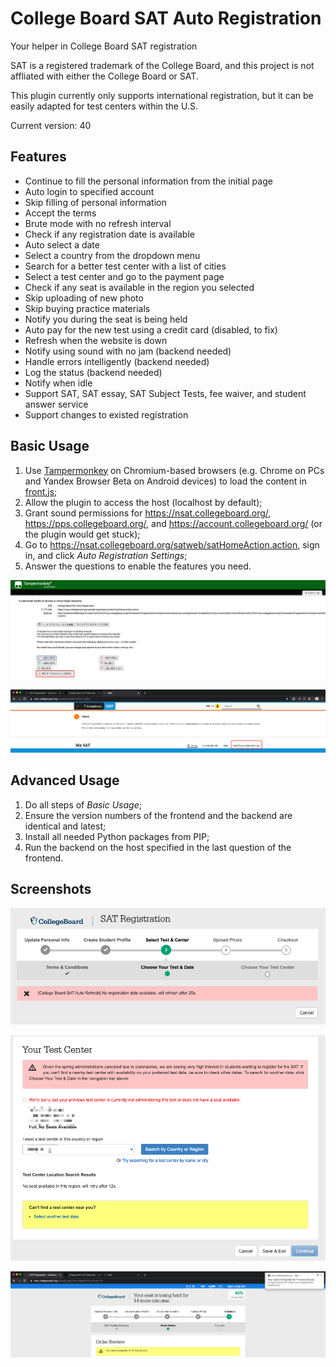 # College Board SAT Auto Registration

Your helper in College Board SAT registration

SAT is a registered trademark of the College Board, and this project is not affliated with either the College Board or SAT.

This plugin currently only supports international registration, but it can be easily adapted for test centers within the U.S.

Current version: 40

Features
---
- Continue to fill the personal information from the initial page
- Auto login to specified account
- Skip filling of personal information
- Accept the terms
- Brute mode with no refresh interval
- Check if any registration date is available
- Auto select a date
- Select a country from the dropdown menu
- Search for a better test center with a list of cities
- Select a test center and go to the payment page
- Check if any seat is available in the region you selected
- Skip uploading of new photo
- Skip buying practice materials
- Notify you during the seat is being held
- Auto pay for the new test using a credit card (disabled, to fix)
- Refresh when the website is down
- Notify using sound with no jam (backend needed)
- Handle errors intelligently (backend needed)
- Log the status (backend needed)
- Notify when idle
- Support SAT, SAT essay, SAT Subject Tests, fee waiver, and student answer service
- Support changes to existed registration

Basic Usage
---
1. Use [Tampermonkey](https://chrome.google.com/webstore/detail/tampermonkey/dhdgffkkebhmkfjojejmpbldmpobfkfo) on Chromium-based browsers (e.g. Chrome on PCs and Yandex Browser Beta on Android devices) to load the content in [front.js](front.js);
2. Allow the plugin to access the host (localhost by default);
3. Grant sound permissions for https://nsat.collegeboard.org/, https://pps.collegeboard.org/, and https://account.collegeboard.org/ (or the plugin would get stuck);
4. Go to https://nsat.collegeboard.org/satweb/satHomeAction.action, sign in, and click *Auto Registration Settings*;
5. Answer the questions to enable the features you need.

![Host](img/connect.png)

![Settings](img/settings.png)

Advanced Usage
---
1. Do all steps of *Basic Usage*;
2. Ensure the version numbers of the frontend and the backend are identical and latest;
3. Install all needed Python packages from PIP;
4. Run the backend on the host specified in the last question of the frontend.

Screenshots
---
![Refresh](img/refresh.png)

![Test Center](img/tc.png)

![Held](img/held.png)

